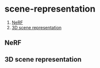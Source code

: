 # scene-representation

1. [NeRF](https://github.com/tingchihc/scene-representation/edit/main/README.md#nerf)  
2. [3D scene representation](https://github.com/tingchihc/scene-representation/edit/main/README.md#3d-scene-representation)  

## NeRF  

## 3D scene representation  

